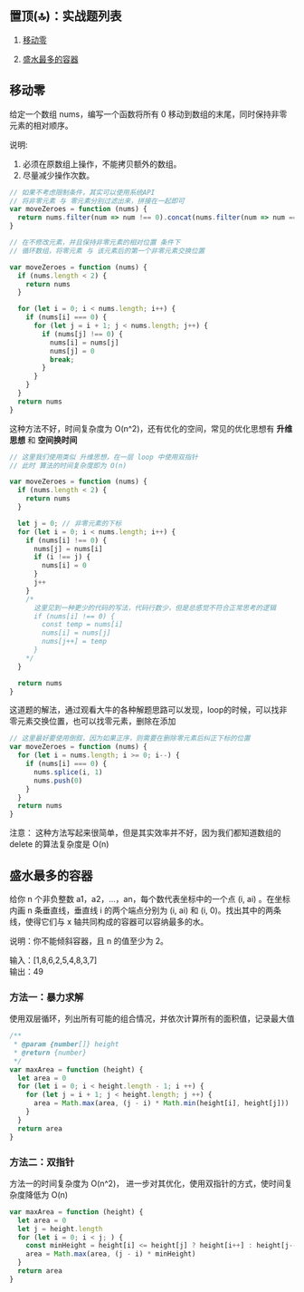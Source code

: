 ## 置顶(🔝)：实战题列表
1. [移动零](#1)

2. [盛水最多的容器](#2)


<h2 id="1">移动零</h2>
给定一个数组 nums，编写一个函数将所有 0 移动到数组的末尾，同时保持非零元素的相对顺序。

说明:
1. 必须在原数组上操作，不能拷贝额外的数组。
2. 尽量减少操作次数。

```js
// 如果不考虑限制条件，其实可以使用系统API
// 将非零元素 与 零元素分别过滤出来，拼接在一起即可
var moveZeroes = function (nums) {
  return nums.filter(num => num !== 0).concat(nums.filter(num => num === 0))
}
```

```js
// 在不修改元素，并且保持非零元素的相对位置 条件下
// 循环数组，将零元素 与 该元素后的第一个非零元素交换位置

var moveZeroes = function (nums) {
  if (nums.length < 2) {
    return nums
  }

  for (let i = 0; i < nums.length; i++) {
    if (nums[i] === 0) {
      for (let j = i + 1; j < nums.length; j++) {
        if (nums[j] !== 0) {
          nums[i] = nums[j]
          nums[j] = 0
          break;
        }
      }
    }
  }
  return nums
}
```
这种方法不好，时间复杂度为 O(n^2)，还有优化的空间，常见的优化思想有 **升维思想** 和 **空间换时间**  

```js
// 这里我们使用类似 升维思想，在一层 loop 中使用双指针
// 此时 算法的时间复杂度即为 O(n)

var moveZeroes = function (nums) {
  if (nums.length < 2) {
    return nums
  }

  let j = 0; // 非零元素的下标
  for (let i = 0; i < nums.length; i++) {
    if (nums[i] !== 0) {
      nums[j] = nums[i]
      if (i !== j) {
        nums[i] = 0
      }
      j++
    }
    /*
      这里见到一种更少的代码的写法，代码行数少，但是总感觉不符合正常思考的逻辑
      if (nums[i] !== 0) {
        const temp = nums[i]
        nums[i] = nums[j]
        nums[j++] = temp
      }
    */
  }

  return nums
}
```

这道题的解法，通过观看大牛的各种解题思路可以发现，loop的时候，可以找非零元素交换位置，也可以找零元素，删除在添加

```js
// 这里最好要使用倒叙，因为如果正序，则需要在删除零元素后纠正下标的位置
var moveZeroes = function (nums) {
  for (let i = nums.length; i >= 0; i--) {
    if (nums[i] === 0) {
      nums.splice(i, 1)
      nums.push(0)
    }
  }
  return nums
}
```
注意： 这种方法写起来很简单，但是其实效率并不好，因为我们都知道数组的 delete 的算法复杂度是 O(n)


<h2 id="2">盛水最多的容器</h2>
给你 n 个非负整数 a1，a2，...，an，每个数代表坐标中的一个点 (i, ai) 。在坐标内画 n 条垂直线，垂直线 i 的两个端点分别为 (i, ai) 和 (i, 0)。找出其中的两条线，使得它们与 x 轴共同构成的容器可以容纳最多的水。

说明：你不能倾斜容器，且 n 的值至少为 2。

输入：[1,8,6,2,5,4,8,3,7]  
输出：49

### 方法一：暴力求解
使用双层循环，列出所有可能的组合情况，并依次计算所有的面积值，记录最大值
```js
/**
 * @param {number[]} height
 * @return {number}
 */
var maxArea = function (height) {
  let area = 0
  for (let i = 0; i < height.length - 1; i ++) {
    for (let j = i + 1; j < height.length; j ++) {
      area = Math.max(area, (j - i) * Math.min(height[i], height[j]))
    }
  }
  return area
}
```

### 方法二：双指针
方法一的时间复杂度为 O(n^2)， 进一步对其优化，使用双指针的方式，使时间复杂度降低为 O(n)
```js
var maxArea = function (height) {
  let area = 0
  let j = height.length
  for (let i = 0; i < j; ) {
    const minHeight = height[i] <= height[j] ? height[i++] : height[j--]
    area = Math.max(area, (j - i) * minHeight)
  }
  return area
}
```